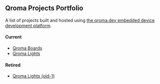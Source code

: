 ## Qroma Projects Portfolio

A list of projects built and hosted using <a href="https://qroma.dev/">the qroma.dev embedded device development platform</a>.

#### Current
* [Qroma Boards](https://qroma-projects.github.io/qroma-boards/)
* [Qroma Lights](https://qroma-projects.github.io/qroma-lights/)


#### Retired
* [Qroma Lights (old-1)](https://qroma-projects.github.io/qroma-lights-old-1/)

<!--

**Here are some ideas to get you started:**

🙋‍♀️ A short introduction - what is your organization all about?
🌈 Contribution guidelines - how can the community get involved?
👩‍💻 Useful resources - where can the community find your docs? Is there anything else the community should know?
🍿 Fun facts - what does your team eat for breakfast?
🧙 Remember, you can do mighty things with the power of [Markdown](https://docs.github.com/github/writing-on-github/getting-started-with-writing-and-formatting-on-github/basic-writing-and-formatting-syntax)
-->
